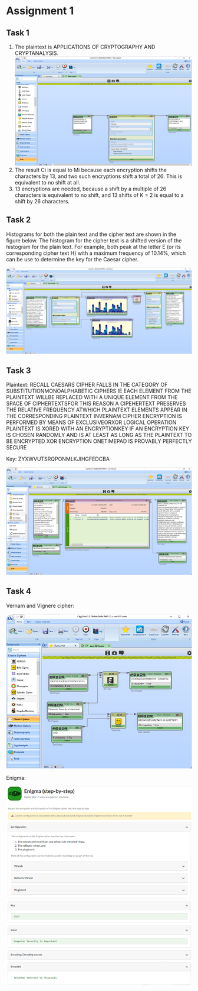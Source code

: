 # Assignment 1

## Task 1

1. The plaintext is APPLICATIONS OF CRYPTOGRAPHY AND CRYPTANALYSIS.
    ![](imgs/1-1.1.png)
2. The result Ci is equal to Mi because each encryption shifts the characters by 13, and two such encryptions shift a total of 26. This is equivalent to no shift at all.
3. 13 encryptions are needed, because a shift by a multiple of 26 characters is equivalent to no shift, and 13 shifts of K = 2 is equal to a shift by 26 characters.

## Task 2

Histograms for both the plain text and the cipher text are shown in the figure below. The histogram for the cipher text is a shifted version of the histogram for the plain text. For example, both peak at the letter E (or its corresponding cipher text H) with a maximum frequency of 10.14%, which can be use to determine the key for the Caesar cipher.

![](imgs/1-2.png)

## Task 3

Plaintext: RECALL CAESARS CIPHER FALLS IN THE CATEGORY OF SUBSTITUTIONMONOALPHABETIC CIPHERS IE EACH ELEMENT FROM THE PLAINTEXT WILLBE REPLACED WITH A UNIQUE ELEMENT FROM THE SPACE OF CIPHERTEXTSFOR THIS REASON A CIPEHERTEXT PRESERVES THE RELATIVE FREQUENCY ATWHICH PLAINTEXT ELEMENTS APPEAR IN THE CORRESPONDING PLAINTEXT INVERNAM CIPHER ENCRYPTION IS PERFORMED BY MEANS OF EXCLUSIVEORXOR LOGICAL OPERATION PLAINTEXT IS XORED WITH AN ENCRYPTIONKEY IF AN ENCRYPTION KEY IS CHOSEN RANDOMLY AND IS AT LEAST AS LONG AS THE PLAINTEXT TO BE ENCRYPTED XOR ENCRYPTION ONETIMEPAD IS PROVABLY PERFECTLY SECURE

Key: ZYXWVUTSRQPONMLKJIHGFEDCBA

![](imgs/1-3.png)

## Task 4

Vernam and Vignere cipher: 

![](imgs/1-4-vernam-vigenere.png)

Enigma:

![](imgs/1-4-enigma.png)
